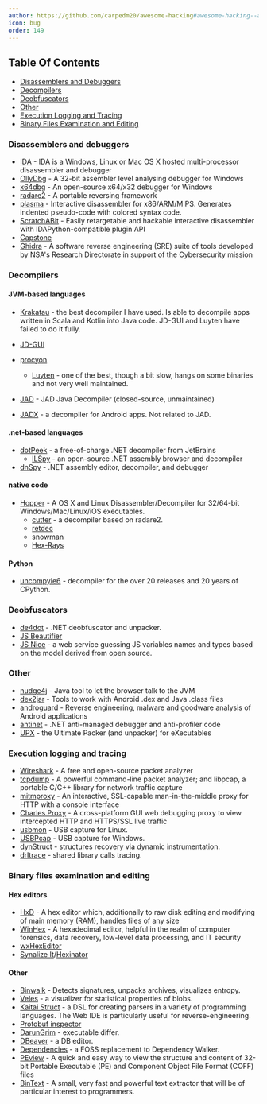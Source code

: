```yaml
---
author: https://github.com/carpedm20/awesome-hacking#awesome-hacking--an-amazing-project-
icon: bug
order: 149
---
```


## Table Of Contents

* [Disassemblers and Debuggers](#disassemblers-and-debuggers)
* [Decompilers](#decompilers)
* [Deobfuscators](#deobfuscators)
* [Other](#other)
* [Execution Logging and Tracing](#execution-logging-and-tracing)
* [Binary Files Examination and Editing](#binary-files-examination-and-editing)

### Disassemblers and debuggers

* [IDA](https://www.hex-rays.com/products/ida/) - IDA is a Windows, Linux or Mac OS X hosted multi-processor disassembler and debugger
* [OllyDbg](http://www.ollydbg.de/) - A 32-bit assembler level analysing debugger for Windows
* [x64dbg](https://github.com/x64dbg/x64dbg) - An open-source x64/x32 debugger for Windows
* [radare2](https://github.com/radare/radare2) - A portable reversing framework
* [plasma](https://github.com/joelpx/plasma) - Interactive disassembler for x86/ARM/MIPS. Generates indented pseudo-code with colored syntax code.
* [ScratchABit](https://github.com/pfalcon/ScratchABit) - Easily retargetable and hackable interactive disassembler with IDAPython-compatible plugin API
* [Capstone](https://github.com/aquynh/capstone)
* [Ghidra](https://ghidra-sre.org/) - A software reverse engineering (SRE) suite of tools developed by NSA's Research Directorate in support of the Cybersecurity mission
### Decompilers

#### JVM-based languages
    
* [Krakatau](https://github.com/Storyyeller/Krakatau) - the best decompiler I have used. Is able to decompile apps written in Scala and Kotlin into Java code. JD-GUI and Luyten have failed to do it fully.
    
* [JD-GUI](https://github.com/java-decompiler/jd-gui)
    
* [procyon](https://bitbucket.org/mstrobel/procyon/wiki/Java%20Decompiler)
    
    * [Luyten](https://github.com/deathmarine/Luyten) - one of the best, though a bit slow, hangs on some binaries and not very well maintained.
* [JAD](http://varaneckas.com/jad/) - JAD Java Decompiler (closed-source, unmaintained)
    
* [JADX](https://github.com/skylot/jadx) - a decompiler for Android apps. Not related to JAD.
    
#### .net-based languages
* [dotPeek](https://www.jetbrains.com/decompiler/) - a free-of-charge .NET decompiler from JetBrains
   * [ILSpy](https://github.com/icsharpcode/ILSpy/) - an open-source .NET assembly browser and decompiler
* [dnSpy](https://github.com/0xd4d/dnSpy) - .NET assembly editor, decompiler, and debugger
#### native code
    
* [Hopper](https://www.hopperapp.com) - A OS X and Linux Disassembler/Decompiler for 32/64-bit Windows/Mac/Linux/iOS executables.
    * [cutter](https://github.com/radareorg/cutter) - a decompiler based on radare2.
    * [retdec](https://github.com/avast-tl/retdec)
    * [snowman](https://github.com/yegord/snowman)
    * [Hex-Rays](https://www.hex-rays.com/products/decompiler/)
#### Python
    
* [uncompyle6](https://github.com/rocky/python-uncompyle6) - decompiler for the over 20 releases and 20 years of CPython.
### Deobfuscators

* [de4dot](https://github.com/0xd4d/de4dot) - .NET deobfuscator and unpacker.
* [JS Beautifier](https://github.com/beautify-web/js-beautify)
* [JS Nice](http://jsnice.org/) - a web service guessing JS variables names and types based on the model derived from open source.

### Other
* [nudge4j](https://github.com/lorenzoongithub/nudge4j) - Java tool to let the browser talk to the JVM
* [dex2jar](https://github.com/pxb1988/dex2jar) - Tools to work with Android .dex and Java .class files
* [androguard](https://code.google.com/p/androguard/) - Reverse engineering, malware and goodware analysis of Android applications
* [antinet](https://github.com/0xd4d/antinet) - .NET anti-managed debugger and anti-profiler code
* [UPX](http://upx.sourceforge.net/) - the Ultimate Packer (and unpacker) for eXecutables

### Execution logging and tracing
* [Wireshark](https://www.wireshark.org/) - A free and open-source packet analyzer
* [tcpdump](http://www.tcpdump.org/) - A powerful command-line packet analyzer; and libpcap, a portable C/C++ library for network traffic capture
* [mitmproxy](https://github.com/mitmproxy/mitmproxy) - An interactive, SSL-capable man-in-the-middle proxy for HTTP with a console interface
* [Charles Proxy](https://charlesproxy.com) - A cross-platform GUI web debugging proxy to view intercepted HTTP and HTTPS/SSL live traffic
* [usbmon](https://www.kernel.org/doc/Documentation/usb/usbmon.txt) - USB capture for Linux.
* [USBPcap](https://github.com/desowin/usbpcap) - USB capture for Windows.
* [dynStruct](https://github.com/ampotos/dynStruct) - structures recovery via dynamic instrumentation.
* [drltrace](https://github.com/mxmssh/drltrace) - shared library calls tracing.

### Binary files examination and editing

#### Hex editors

* [HxD](http://mh-nexus.de/en/hxd/) - A hex editor which, additionally to raw disk editing and modifying of main memory (RAM), handles files of any size
* [WinHex](http://www.winhex.com/winhex/) - A hexadecimal editor, helpful in the realm of computer forensics, data recovery, low-level data processing, and IT security
* [wxHexEditor](https://github.com/EUA/wxHexEditor)
* [Synalize It](https://www.synalysis.net/)/[Hexinator](https://hexinator.com/) 

#### Other

* [Binwalk](https://github.com/ReFirmLabs/binwalk) - Detects signatures, unpacks archives, visualizes entropy.
* [Veles](https://github.com/codilime/veles) - a visualizer for statistical properties of blobs.
* [Kaitai Struct](https://github.com/kaitai-io/kaitai_struct) - a DSL for creating parsers in a variety of programming languages. The Web IDE is particularly useful for reverse-engineering.
* [Protobuf inspector](https://github.com/jmendeth/protobuf-inspector)
* [DarunGrim](https://github.com/ohjeongwook/DarunGrim) - executable differ.
* [DBeaver](https://github.com/dbeaver/dbeaver) - a DB editor.
* [Dependencies](https://github.com/lucasg/Dependencies) - a FOSS replacement to Dependency Walker.
* [PEview](http://wjradburn.com/software/) - A quick and easy way to view the structure and content of 32-bit Portable Executable (PE) and Component Object File Format (COFF) files
* [BinText](https://web.archive.org/web/http://www.mcafee.com/kr/downloads/free-tools/bintext.aspx) - A small, very fast and powerful text extractor that will be of particular interest to programmers.